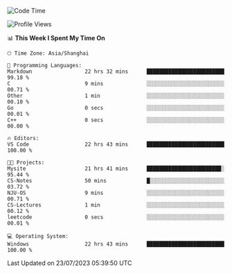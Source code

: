 <!--START_SECTION:waka-->
![Code Time](http://img.shields.io/badge/Code%20Time-1%2C065%20hrs%2010%20mins-blue)

![Profile Views](http://img.shields.io/badge/Profile%20Views-3-blue)

📊 **This Week I Spent My Time On** 

```text
🕑︎ Time Zone: Asia/Shanghai

💬 Programming Languages: 
Markdown                 22 hrs 32 mins      █████████████████████████   99.18 % 
C                        9 mins              ░░░░░░░░░░░░░░░░░░░░░░░░░   00.71 % 
Other                    1 min               ░░░░░░░░░░░░░░░░░░░░░░░░░   00.10 % 
Go                       0 secs              ░░░░░░░░░░░░░░░░░░░░░░░░░   00.01 % 
C++                      0 secs              ░░░░░░░░░░░░░░░░░░░░░░░░░   00.00 % 

🔥 Editors: 
VS Code                  22 hrs 43 mins      █████████████████████████   100.00 % 

🐱‍💻 Projects: 
Mysite                   21 hrs 41 mins      ████████████████████████░   95.44 % 
CS-Notes                 50 mins             █░░░░░░░░░░░░░░░░░░░░░░░░   03.72 % 
NJU-OS                   9 mins              ░░░░░░░░░░░░░░░░░░░░░░░░░   00.71 % 
CS-Lectures              1 min               ░░░░░░░░░░░░░░░░░░░░░░░░░   00.12 % 
leetcode                 0 secs              ░░░░░░░░░░░░░░░░░░░░░░░░░   00.01 % 

💻 Operating System: 
Windows                  22 hrs 43 mins      █████████████████████████   100.00 % 
```


 Last Updated on 23/07/2023 05:39:50 UTC
<!--END_SECTION:waka-->